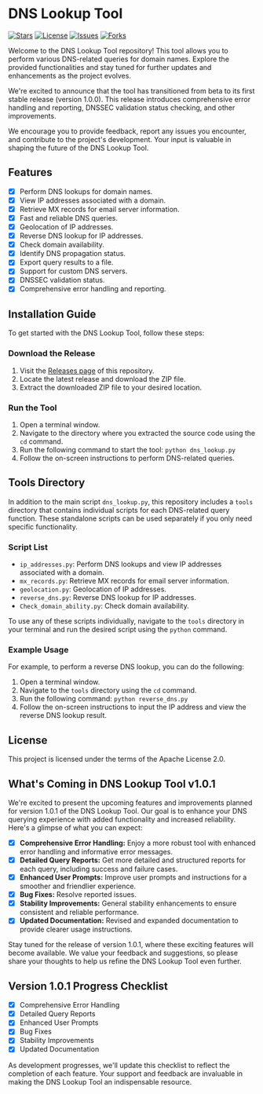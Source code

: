 # DNS Lookup Tool
[![Stars](https://img.shields.io/github/stars/Jvr2022/Dns-lookup)](https://github.com/Jvr2022/Dns-lookup/stargazers) [![License](https://img.shields.io/github/license/Jvr2022/Dns-lookup)](https://github.com/Jvr2022/Dns-lookup/blob/main/LICENSE) [![Issues](https://img.shields.io/github/issues/Jvr2022/Dns-lookup)](https://github.com/Jvr2022/Dns-lookup/issues) [![Forks](https://img.shields.io/github/forks/Jvr2022/Dns-lookup)](https://github.com/Jvr2022/Dns-lookup/network/members)

Welcome to the DNS Lookup Tool repository! This tool allows you to perform various DNS-related queries for domain names. Explore the provided functionalities and stay tuned for further updates and enhancements as the project evolves.

We're excited to announce that the tool has transitioned from beta to its first stable release (version 1.0.0). This release introduces comprehensive error handling and reporting, DNSSEC validation status checking, and other improvements.

We encourage you to provide feedback, report any issues you encounter, and contribute to the project's development. Your input is valuable in shaping the future of the DNS Lookup Tool.

## Features

- [x] Perform DNS lookups for domain names.
- [x] View IP addresses associated with a domain.
- [x] Retrieve MX records for email server information.
- [x] Fast and reliable DNS queries.
- [x] Geolocation of IP addresses.
- [x] Reverse DNS lookup for IP addresses.
- [x] Check domain availability.
- [x] Identify DNS propagation status.
- [x] Export query results to a file.
- [x] Support for custom DNS servers.
- [x] DNSSEC validation status.
- [x] Comprehensive error handling and reporting.

## Installation Guide

To get started with the DNS Lookup Tool, follow these steps:

### Download the Release

1. Visit the [Releases page](https://github.com/Jvr2022/Dns-lookup/releases) of this repository.
2. Locate the latest release and download the ZIP file.
3. Extract the downloaded ZIP file to your desired location.

### Run the Tool

1. Open a terminal window.
2. Navigate to the directory where you extracted the source code using the `cd` command.
3. Run the following command to start the tool: `python dns_lookup.py`
4. Follow the on-screen instructions to perform DNS-related queries.

## Tools Directory

In addition to the main script `dns_lookup.py`, this repository includes a `tools` directory that contains individual scripts for each DNS-related query function. These standalone scripts can be used separately if you only need specific functionality.

### Script List

- `ip_addresses.py`: Perform DNS lookups and view IP addresses associated with a domain.
- `mx_records.py`: Retrieve MX records for email server information.
- `geolocation.py`: Geolocation of IP addresses.
- `reverse_dns.py`: Reverse DNS lookup for IP addresses.
- `Check_domain_ability.py`: Check domain availability.

To use any of these scripts individually, navigate to the `tools` directory in your terminal and run the desired script using the `python` command.

### Example Usage

For example, to perform a reverse DNS lookup, you can do the following:

1. Open a terminal window.
2. Navigate to the `tools` directory using the `cd` command.
3. Run the following command: `python reverse_dns.py`
4. Follow the on-screen instructions to input the IP address and view the reverse DNS lookup result.

## License

This project is licensed under the terms of the Apache License 2.0.

## What's Coming in DNS Lookup Tool v1.0.1

We're excited to present the upcoming features and improvements planned for version 1.0.1 of the DNS Lookup Tool. Our goal is to enhance your DNS querying experience with added functionality and increased reliability. Here's a glimpse of what you can expect:

- [x] **Comprehensive Error Handling:** Enjoy a more robust tool with enhanced error handling and informative error messages.
- [x] **Detailed Query Reports:** Get more detailed and structured reports for each query, including success and failure cases.
- [x] **Enhanced User Prompts:** Improve user prompts and instructions for a smoother and friendlier experience.
- [x] **Bug Fixes:** Resolve reported issues.
- [x] **Stability Improvements:** General stability enhancements to ensure consistent and reliable performance.
- [x] **Updated Documentation:** Revised and expanded documentation to provide clearer usage instructions.

Stay tuned for the release of version 1.0.1, where these exciting features will become available. We value your feedback and suggestions, so please share your thoughts to help us refine the DNS Lookup Tool even further.

## Version 1.0.1 Progress Checklist

- [x] Comprehensive Error Handling
- [x] Detailed Query Reports
- [x] Enhanced User Prompts
- [x] Bug Fixes
- [x] Stability Improvements
- [x] Updated Documentation

As development progresses, we'll update this checklist to reflect the completion of each feature. Your support and feedback are invaluable in making the DNS Lookup Tool an indispensable resource.
